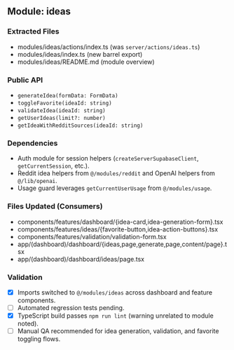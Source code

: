 ## Module: ideas

### Extracted Files
- modules/ideas/actions/index.ts (was `server/actions/ideas.ts`)
- modules/ideas/index.ts (new barrel export)
- modules/ideas/README.md (module overview)

### Public API
- `generateIdea(formData: FormData)`
- `toggleFavorite(ideaId: string)`
- `validateIdea(ideaId: string)`
- `getUserIdeas(limit?: number)`
- `getIdeaWithRedditSources(ideaId: string)`

### Dependencies
- Auth module for session helpers (`createServerSupabaseClient`, `getCurrentSession`, etc.).
- Reddit idea helpers from `@/modules/reddit` and OpenAI helpers from `@/lib/openai`.
- Usage guard leverages `getCurrentUserUsage` from `@/modules/usage`.

### Files Updated (Consumers)
- components/features/dashboard/{idea-card,idea-generation-form}.tsx
- components/features/ideas/{favorite-button,idea-action-buttons}.tsx
- components/features/validation/validation-form.tsx
- app/(dashboard)/dashboard/{ideas,page,generate,page,content/page}.tsx
- app/(dashboard)/dashboard/ideas/page.tsx

### Validation
- [x] Imports switched to `@/modules/ideas` across dashboard and feature components.
- [ ] Automated regression tests pending.
- [x] TypeScript build passes `npm run lint` (warning unrelated to module noted).
- [ ] Manual QA recommended for idea generation, validation, and favorite toggling flows.
